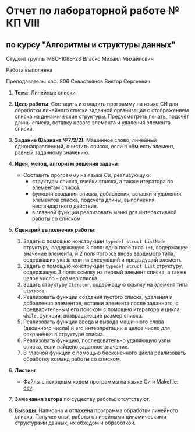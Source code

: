# Отчет по лабораторной работе № КП VIII
## по курсу "Алгоритмы и структуры данных"

Студент группы М8О-108Б-23 Власко Михаил Михайлович

Работа выполнена

Преподаватель: каф. 806 Севастьянов Виктор Сергеевич

1. **Тема**: Линейные списки
2. **Цель работы**: Составить и отладить программу на языке СИ для обработки линейного списка заданной организации с 
отображением списка на динамические структуры. Предусмотреть печать, подсчёт длины списка, вставку нового элемента и
удаления элемента списка.
3. **Задание (Вариант №7/2/2)**: Машинное слово, линейный однонаправленный, очистить список, если в нём есть элемент, 
равный заданному значению.
4. **Идея, метод, алгоритм решения задачи**:
   - Составить программу на языке Си, реализующую:
      - структуры списка, ячейки списка, а также итератора по элементам списка.
      - функции создания списка, добавления, вставки и удаления элементов списка, подсчёта длины, выполнения 
нестандартного действия.
      - в главной функции реализовать меню для интерактивной работы со списком.
5. **Сценарий выполнения работы**:
   1. Задать с помощью конструкции `typedef struct ListNode` структуру, содержащую 3 поля: одно поле типа `int`,
      содержащее значение элемента, и 2 поля того же вновь вводимого типа, содержащих указатели на следующий и предыдущий
      элемент.
   2. Задать с помощью конструкции `typedef struct List` структуру, содержащую 3 поля: ссылку на первый элемент списка, 
а также целое число - размер списка.
   3. Задать структуру `Iterator`, содержащую ссылку на элемент типа `ListNode`.
   4. Реализовать функции создания пустого списка, удаления и добавления элементов, вставки элемента после заданного,
      с предварительным его поиском с помощью итератора и цикла `while`, функции, возвращающие размер списка.
   5. Реализовать функции ввода и вывода машинного слова (двоичного числа) и его интерпретации в целое число для 
сохранения в структуре списка.
   6. Реализовать функцию, последовательно удаляющую узлы списка, если найдено заданное значение.
   7. В главной функции с помощью бесконечного цикла реализовать обработку команд работы со списком.

6. **Листинг**:

   - Файлы с исходным кодом программы на языке Си и Makefile: [dev](dev).

7. **Замечания автора** по существу работы: отсутствуют.
8. **Выводы**: Написана и отлажена программа обработки линейного списка. Получен опыт работы с линейными динамическими
структурами данных, их обходом и обработкой.